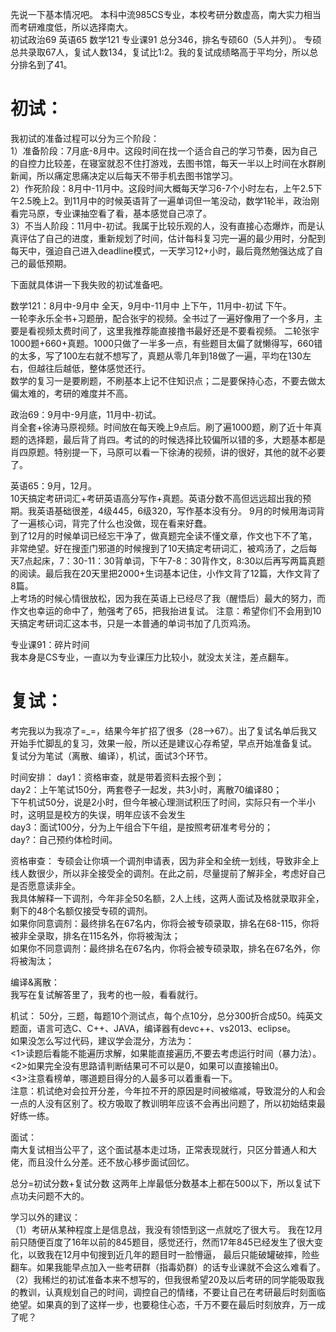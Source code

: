 先说一下基本情况吧。
本科中流985CS专业，本校考研分数虚高，南大实力相当而考研难度低，所以选择南大。\
初试政治69 英语65 数学121 专业课91 总分346，排名专硕60（5人并列）。
专硕总共录取67人，复试人数134，复试比1:2。我的复试成绩略高于平均分，所以总分排名到了41。
# 初试：
我初试的准备过程可以分为三个阶段：\
1）准备阶段：7月底-8月中。这段时间在找一个适合自己的学习节奏，因为自己的自控力比较差，在寝室就忍不住打游戏，去图书馆，每天一半以上时间在水群刷新闻，所以痛定思痛决定以后每天不带手机去图书馆学习。\
2）作死阶段：8月中-11月中。这段时间大概每天学习6-7个小时左右，上午2.5下午2.5晚上2。到11月中的时候英语背了一遍单词但一笔没动，数学1轮半，政治刚看完马原，专业课抽空看了看，基本感觉自己凉了。\
3）不当人阶段：11月中-初试。我属于比较乐观的人，没有直接心态爆炸，而是认真评估了自己的进度，重新规划了时间，估计每科复习完一遍的最少用时，分配到每天中，强迫自己进入deadline模式，一天学习12+小时，最后竟然勉强达成了自己的最低预期。

下面就具体讲一下我失败的初试准备吧。

数学121：8月中-9月中 全天，9月中-11月中 上下午，11月中-初试 下午。\
一轮李永乐全书+习题册，配合张宇的视频。全书过了一遍好像用了一个多月，主要是看视频太费时间了，这里我推荐能直接撸书最好还是不要看视频。
二轮张宇1000题+660+真题。1000只做了一半多一点，有些题目太偏了就懒得写，660错的太多，写了100左右就不想写了，真题从零几年到18做了一遍，平均在130左右，但越往后越低，整体感觉还行。\
数学的复习一是要刷题，不刷基本上记不住知识点；二是要保持心态，不要去做太偏太难的，考研的难度并不高。

政治69：9月中-9月底，11月中-初试。\
肖全套+徐涛马原视频。时间放在每天晚上9点后。刷了遍1000题，刷了近十年真题的选择题，最后背了肖四。考试的的时候选择比较偏所以错的多，大题基本都是肖四原题。特别提一下，马原可以看一下徐涛的视频，讲的很好，其他的就不必要了。

英语65：9月，12月。\
10天搞定考研词汇+考研英语高分写作+真题。英语分数不高但远远超出我的预期。我英语基础很差，4级445，6级320，写作基本没有分。
9月的时候用海词背了一遍核心词，背完了什么也没做，现在看来好蠢。\
到了12月的时候单词已经忘干净了，做真题完全读不懂文章，作文也下不了笔，非常绝望。好在搜歪门邪道的时候搜到了10天搞定考研词汇，被鸡汤了，之后每天7点起床，7：30-11：30背单词，下午7-8：30背作文，8:30以后再写两篇真题的阅读。最后我在20天里把2000+生词基本记住，小作文背了12篇，大作文背了8篇。\
上考场的时候心情很放松，因为我在英语上已经尽了我（醒悟后）最大的努力，而作文也幸运的命中了，勉强考了65，把我抬进复试。
注意：希望你们不会用到10天搞定考研词汇这本书，只是一本普通的单词书加了几页鸡汤。

专业课91：碎片时间\
我本身是CS专业，一直以为专业课压力比较小，就没太关注，差点翻车。

# 复试：
考完我以为我凉了=_=，结果今年扩招了很多（28-->67）。出了复试名单后我又开始手忙脚乱的复习，效果一般，所以还是建议心存希望，早点开始准备复试。\
复试分为笔试（离散、编译），机试，面试3个环节。

时间安排：
day1：资格审查，就是带着资料去报个到；\
day2：上午笔试150分，两套卷子一起发，共3小时，离散70编译80；\
      下午机试50分，说是2小时，但今年被心理测试积压了时间，实际只有一个半小时，这明显是校方的失误，明年应该不会发生\
day3：面试100分，分为上午组合下午组，是按照考研准考号分的；\
day?：自己预约体检时间。

资格审查：
专硕会让你填一个调剂申请表，因为非全和全统一划线，导致非全上线人数很少，所以非全接受全的调剂。在此之前，尽量提前了解非全，考虑好自己是否愿意读非全。\
我具体解释一下调剂，今年非全50名额，2人上线，这两人面试及格就录取非全，剩下的48个名额仅接受专硕的调剂。\
如果你同意调剂：最终排名在67名内，你将会被专硕录取，排名在68-115，你将被非全录取，排名在115名外，你将被淘汰；\
如果你不同意调剂：最终排名在67名内，你将会被专硕录取，排名在67名外，你将被淘汰；

编译&离散：\
我写在复试解答里了，我考的也一般，看看就行。

机试：
50分，三题，每题10个测试点，每个点10分，总分300折合成50。纯英文题面，语言可选C、C++、JAVA，编译器有devc++、vs2013、eclipse。\
如果没怎么写过代码，建议学会混分，方法为：\
<1>读题后看能不能遍历求解，如果能直接遍历,不要去考虑运行时间（暴力法）。\
<2>如果完全没有思路请判断结果可不可以是0，如果可以直接输出0。\
<3>注意看榜单，哪道题目得分的人最多可以着重看一下。\
注意：机试绝对会拉开分差，今年拉不开的原因是时间被缩减，导致混分的人和会一点的人没有区别了。校方吸取了教训明年应该不会再出问题了，所以初始结束最好练一练。

面试：\
南大复试相当公平了，这个面试基本走过场，正常表现就行，只区分普通人和大佬，而且没什么分差。还不放心移步面试回忆。

总分=初试分数+复试分数 这两年上岸最低分数基本上都在500以下，所以复试下点功夫问题不大的。

学习以外的建议：\
（1）考研从某种程度上是信息战，我没有领悟到这一点就吃了很大亏。
我在12月前只随便百度了16年以前的845题目，感觉还行，然而17年845已经发生了很大变化，以致我在12月中旬搜到近几年的题目时一脸懵逼，
最后只能破罐破摔，险些翻车。如果我能早点加入一些考研群（指毒奶群）的话专业课就不会这么难看了。\
（2）我稀烂的初试准备本来不想写的，但我很希望20及以后考研的同学能吸取我的教训，认真规划自己的时间，调控自己的情绪，不要让自己在考研最后时刻面临绝望。如果真的到了这样一步，也要稳住心态，千万不要在最后时刻放弃，万一成了呢？
